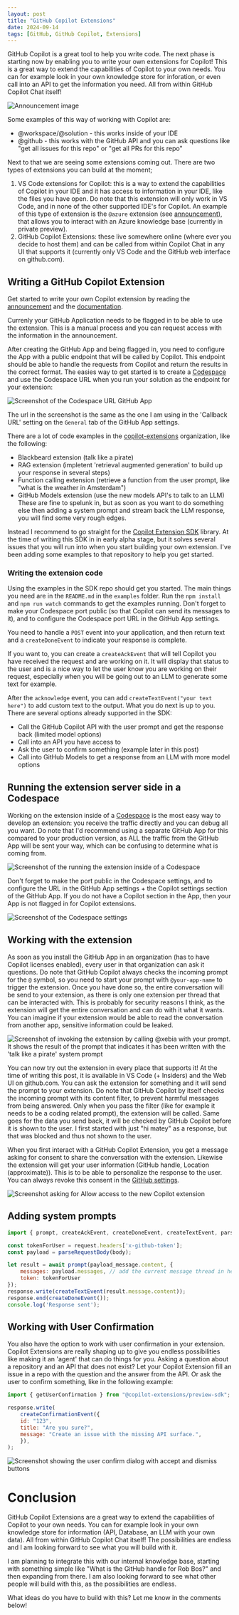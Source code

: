```yaml
---
layout: post
title: "GitHub Copilot Extensions"
date: 2024-09-14
tags: [GitHub, GitHub Copilot, Extensions]
---
```


GitHub Copilot is a great tool to help you write code. The next phase is starting now by enabling you to write your own extensions for Copilot! This is a great way to extend the capabilities of Copilot to your own needs. You can for example look in your own knowledge store for inforation, or even call into an API to get the information you need. All from within GitHub Copilot Chat itself!

![Announcement image](/images/2024/20240914/Announcement.png)

Some examples of this way of working with Copilot are:
- @workspace/@solution - this works inside of your IDE
- @github - this works with the GitHub API and you can ask questions like "get all issues for this repo" or "get all PRs for this repo"

Next to that we are seeing some extensions coming out. There are two types of extensions you can build at the moment;
1. VS Code extensions for Copilot: this is a way to extend the capabilities of Copilot in your IDE and it has access to information in your IDE, like the files you have open. Do note that this extension will only work in VS Code, and in none of the other supported IDE's for Copilot. An example of this type of extension is the `@azure` extension (see [announcement](https://techcommunity.microsoft.com/t5/microsoft-developer-community/introducing-github-copilot-for-azure-your-cloud-coding-companion/ba-p/4127644)), that allows you to interact with an Azure knowledge base (currently in private preview).
2. GitHub Copilot Extensions: these live somewhere online (where ever you decide to host them) and can be called from within Copilot Chat in any UI that supports it (currently only VS Code and the GitHub web interface on github.com). 

## Writing a GitHub Copilot Extension

Get started to write your own Copilot extension by reading the [announcement](https://github.blog/news-insights/product-news/introducing-github-copilot-extensions/) and the [documentation](https://docs.github.com/en/copilot/building-copilot-extensions/about-building-copilot-extensions).

Currenly your GitHub Application needs to be flagged in to be able to use the extension. This is a manual process and you can request access with the information in the announcement.

After creating the GitHub App and being flagged in, you need to configure the App with a public endpoint that will be called by Copilot. This endpoint should be able to handle the requests from Copilot and return the results in the correct format. The easies way to get started is to create a [Codespace](https://github.com/features/codespaces) and use the Codespace URL when you run your solution as the endpoint for your extension:

![Screenshot of the Codespace URL GitHub App](/images/2024/20240914/app%20settings.png)  

The url in the screenshot is the same as the one I am using in the 'Callback URL' setting on the `General` tab of the GitHub App settings.

There are a lot of code examples in the [copilot-extensions](https://github.com/copilot-extensions) organization, like the following:
- Blackbeard extension (talk like a pirate)
- RAG extension (impletent 'retrieval augmented generation' to build up your response in several steps)
- Function calling extension (retrieve a function from the user prompt, like "what is the weather in Amsterdam")
- GitHub Models extension (use the new models API's to talk to an LLM)
These are fine to spelunk in, but as soon as you want to do something else then adding a system prompt and stream back the LLM response, you will find some very rough edges.

Instead I recommend to go straight for the [Copilot Extension SDK](https://github.com/copilot-extensions/preview-sdk.js) library. At the time of writing this SDK in in early alpha stage, but it solves several issues that you will run into when you start building your own extension. I've been adding some examples to that repository to help you get started.

### Writing the extension code
Using the examples in the SDK repo should get you started. The main things you need are in the `README.md` in the `examples` folder. Run the `npm install` and `npm run watch` commands to get the examples running. Don't forget to make your Codespace port public (so that Copilot can send its messages to it), and to configure the Codespace port URL in the GitHub App settings.

You need to handle a `POST` event into your application, and then return text and a `createDoneEvent` to indicate your response is complete.

If you want to, you can create a `createAckEvent` that will tell Copilot you have received the request and are working on it. It will display that status to the user and is a nice way to let the user know you are working on their request, especially when you will be going out to an LLM to generate some text for example.

After the `acknowledge` event, you can add `createTextEvent("your text here")` to add custom text to the output. What you do next is up to you. There are several options already supported in the SDK:

- Call the GitHub Copilot API with the user prompt and get the response back (limited model options)
- Call into an API you have access to
- Ask the user to confirm something (example later in this post)
- Call into GitHub Models to get a response from an LLM with more model options

## Running the extension server side in a Codespace
Working on the extension inside of a [Codespace](https://github.com/features/codespaces) is the most easy way to develop an extension: you receive the traffic directly and you can debug all you want. Do note that I'd recommend using a separate GitHub App for this compared to your production version, as ALL the traffic from the GitHub App will be sent your way, which can be confusing to determine what is coming from.

![Screenshot of the running the extension inside of a Codespace](/images/2024/20240914/Running-the-extension.png)  

Don't forget to make the port public in the Codespace settings, and to configure the URL in the GitHub App settings + the Copilot settings section of the GitHub App. If you do not have a Copilot section in the App, then your App is not flagged in for Copilot extensions.

![Screenshot of the Codespace settings](/images/2024/20240914/AppSettings.png)

## Working with the extension
As soon as you install the GitHub App in an organization (has to have Copilot licenses enabled), every user in that organization can ask it questions. Do note that GitHub Copilot always checks the incoming prompt for the `@` symbol, so you need to start your prompt with `@your-app-name` to trigger the extension. Once you have done so, the entire conversation will be send to your extension, as there is only one extension per thread that can be interacted with. This is probably for security reasons I think, as the extension will get the entire conversation and can do with it what it wants. You can imagine if your extension would be able to read the conversation from another app, sensitive information could be leaked.

![Screenshot of invoking the extension by calling @xebia with your prompt. It shows the result of the prompt that indicates it has been written with the 'talk like a pirate' system prompt](/images/2024/20240914/01-Invoking-the-extension.png)

You can now try out the extension in every place that supports it! At the time of writing this post, it is available in VS Code (+ Insiders) and the Web UI on github.com. You can ask the extension for something and it will send the prompt to your extension. Do note that GitHub Copilot by itself checks the incoming prompt with its content filter, to prevent harmful messages from being answered. Only when you pass the filter (like for example it needs to be a coding related prompt), the extension will be called. Same goes for the data you send back, it will be checked by GitHub Copilot before it is shown to the user. I first started with just "hi matey" as a response, but that was blocked and thus not shown to the user.

When you first interact with a GitHub Copilot Extension, you get a message asking for consent to share the conversation with the extension. Likewise the extension will get your user information (GitHub handle, Location (approximate)). This is to be able to personalize the response to the user. You can always revoke this consent in the [GitHub settings](https://github.com/settings/installations).

![Screenshot asking for Allow access to the new Copilot extension](/images/2024/20240914/Allow-prompt.png)  

## Adding system prompts

``` javascript	
import { prompt, createAckEvent, createDoneEvent, createTextEvent, parseRequestBody } from "@copilot-extensions/preview-sdk";

const tokenForUser = request.headers['x-github-token'];
const payload = parseRequestBody(body);

let result = await prompt(payload_message.content, {
    messages: payload.messages, // add the current message thread in here for the LLM to use
    token: tokenForUser
});
response.write(createTextEvent(result.message.content));
response.end(createDoneEvent());
console.log('Response sent');
```

## Working with User Confirmation
You also have the option to work with user confirmation in your extension. Copilot Extensions are really shaping up to give you endless possibilities like making it an 'agent' that can do things for you. Asking a question about a repository and an API that does not exist? Let your Copilot Extension fill an issue in a repo with the question and the answer from the API. Or ask the user to confirm something, like in the following example:

```javascript
import { getUserConfirmation } from "@copilot-extensions/preview-sdk";

response.write(
    createConfirmationEvent({
    id: "123",
    title: "Are you sure?",
    message: "Create an issue with the missing API surface.",
    }),
);
```

![Screenshot showing the user confirm dialog with accept and dismiss buttons](/images/2024/20240914/PromptAccept.png)

# Conclusion
GitHub Copilot Extensions are a great way to extend the capabilities of Copilot to your own needs. You can for example look in your own knowledge store for information (API, Database, an LLM with your own data). All from within GitHub Copilot Chat itself! The possibilities are endless and I am looking forward to see what you will build with it. 

I am planning to integrate this with our internal knowledge base, starting with something simple like "What is the GitHub handle for Rob Bos?" and then expanding from there. I am also looking forward to see what other people will build with this, as the possibilities are endless.

What ideas do you have to build with this? Let me know in the comments below!
